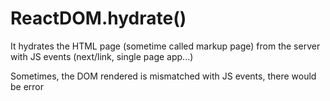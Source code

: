 # ReactDOM.hydrate()

It hydrates the HTML page (sometime called markup page) from the server with JS events (next/link, single page app...)

Sometimes, the DOM rendered is mismatched with JS events, there would be error
